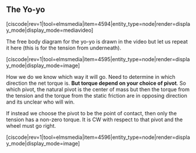 ## The Yo-yo

[ciscode|rev=1|tool=elmsmedia|item=4594|entity_type=node|render=display_mode|display_mode=mediavideo]

The free body diagram for the yo-yo is drawn in the video but let us repeat it here (this is for the tension from underneath). 

[ciscode|rev=1|tool=elmsmedia|item=4595|entity_type=node|render=display_mode|display_mode=image]

How we do we know which way it will go. Need to determine in which direction the net torque is. **But torque depend on your choice of pivot**. So which pivot, the natural pivot is the center of mass but then the torque from the tension and the torque from the static friction are in opposing direction and its unclear who will win. 

If instead we choose the pivot to be the point of contact, then only the tension has a non-zero torque. It is CW with respect to that pivot and the wheel must go right. 

[ciscode|rev=1|tool=elmsmedia|item=4596|entity_type=node|render=display_mode|display_mode=image]